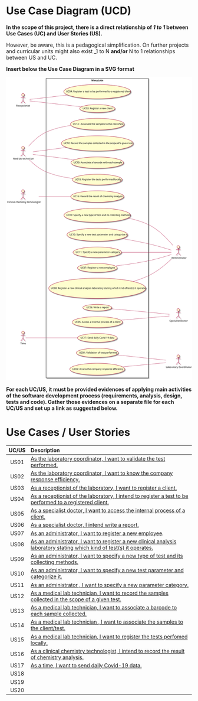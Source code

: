 # Use Case Diagram (UCD)

**In the scope of this project, there is a direct relationship of _1 to 1_ between Use Cases (UC) and User Stories (US).**

However, be aware, this is a pedagogical simplification. On further projects and curricular units might also exist _1 to N **and/or** N to 1 relationships between US and UC.

**Insert below the Use Case Diagram in a SVG format**

![Use Case Diagram](UCD.svg)


**For each UC/US, it must be provided evidences of applying main activities of the software development process (requirements, analysis, design, tests and code). Gather those evidences on a separate file for each UC/US and set up a link as suggested below.**

# Use Cases / User Stories
| UC/US  | Description                                                                                                  |                   
|:------:|:-------------------------------------------------------------------------------------------------------------|
| US01   | [As the laboratory coordinator, I want to validate the test performed.](US01.md)|
| US02   | [As the laboratory coordinator, I want to know the company response efficiency.](US02.md)|
| US03   | [As a receptionist of the laboratory, I want to register a client.](US03.md)|
| US04   | [As a receptionist of the laboratory, I intend to register a test to be performed to a registered client.](US04.md)             |
| US05   | [As a specialist doctor, I want to access the internal process of a client.](US05.md)|
| US06   | [As a specialist doctor, I intend write a report.](US06.md)|
| US07   | [As an administrator, I want to register a new employee](US07.md). |
| US08   | [As an administrator, I want to register a new clinical analysis laboratory stating which kind of test(s) it operates.](US08.md)|
| US09   | [As an administrator, I want to specify a new type of test and its collecting methods.](US09.md)                                        |
| US10   | [As an administrator, I want to specify a new test parameter and categorize it.](US10.md)
| US11   | [As an administrator , I want to specify a new parameter category.](US11.md)                                 |
| US12   | [As a medical lab technician, I want to record the samples collected in the scope of a given test.](US12.md)|
| US13   | [As a medical lab technician, I want to associate a barcode to each sample collected.](US13.md)|
| US14   | [As a medical lab technician , I want to associate the samples to the client/test.](US14.md)|
| US15   | [As a medical lab technician, I want to register the tests perfomed locally.](US15.md)|
| US16   | [As a clinical chemistry technologist, I intend to record the result of chemistry analysis.](US16.md)  |
| US17   | [As a time, I want to send daily Covid-19 data.](US17.md) |
| US18   | |
| US19   | |
| US20   | |

